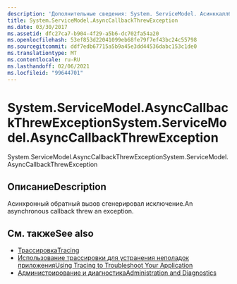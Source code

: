 ```yaml
---
description: 'Дополнительные сведения: System. ServiceModel. Асинккаллбакксревексцептион'
title: System.ServiceModel.AsyncCallbackThrewException
ms.date: 03/30/2017
ms.assetid: dfc27ca7-b904-4f29-a5b6-dc702fa54a20
ms.openlocfilehash: 53ef853d22041099eb68fe79f7ef43bc24c55798
ms.sourcegitcommit: ddf7edb67715a5b9a45e3dd44536dabc153c1de0
ms.translationtype: MT
ms.contentlocale: ru-RU
ms.lasthandoff: 02/06/2021
ms.locfileid: "99644701"
---
```

# <a name="systemservicemodelasynccallbackthrewexception"></a><span data-ttu-id="901ea-103">System.ServiceModel.AsyncCallbackThrewException</span><span class="sxs-lookup"><span data-stu-id="901ea-103">System.ServiceModel.AsyncCallbackThrewException</span></span>

<span data-ttu-id="901ea-104">System.ServiceModel.AsyncCallbackThrewException</span><span class="sxs-lookup"><span data-stu-id="901ea-104">System.ServiceModel.AsyncCallbackThrewException</span></span>  
  
## <a name="description"></a><span data-ttu-id="901ea-105">Описание</span><span class="sxs-lookup"><span data-stu-id="901ea-105">Description</span></span>  

 <span data-ttu-id="901ea-106">Асинхронный обратный вызов сгенерировал исключение.</span><span class="sxs-lookup"><span data-stu-id="901ea-106">An asynchronous callback threw an exception.</span></span>  
  
## <a name="see-also"></a><span data-ttu-id="901ea-107">См. также</span><span class="sxs-lookup"><span data-stu-id="901ea-107">See also</span></span>

- [<span data-ttu-id="901ea-108">Трассировка</span><span class="sxs-lookup"><span data-stu-id="901ea-108">Tracing</span></span>](index.md)
- [<span data-ttu-id="901ea-109">Использование трассировки для устранения неполадок приложения</span><span class="sxs-lookup"><span data-stu-id="901ea-109">Using Tracing to Troubleshoot Your Application</span></span>](using-tracing-to-troubleshoot-your-application.md)
- [<span data-ttu-id="901ea-110">Администрирование и диагностика</span><span class="sxs-lookup"><span data-stu-id="901ea-110">Administration and Diagnostics</span></span>](../index.md)
